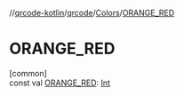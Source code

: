 //[qrcode-kotlin](../../../index.md)/[qrcode](../index.md)/[Colors](index.md)/[ORANGE_RED](-o-r-a-n-g-e_-r-e-d.md)

# ORANGE_RED

[common]\
const val [ORANGE_RED](-o-r-a-n-g-e_-r-e-d.md): [Int](https://kotlinlang.org/api/latest/jvm/stdlib/kotlin/-int/index.html)
